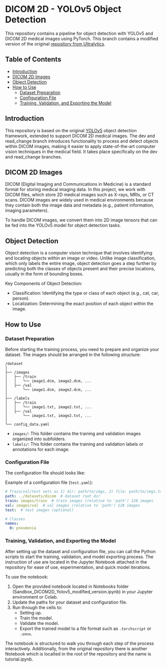 # DICOM 2D - YOLOv5 Object Detection

This repository contains a pipeline for object detection with YOLOv5 and DICOM 2D medical images using PyTorch. This branch contains a modified version of the original [repository from Ultralytics](https://github.com/ultralytics/yolov5). 

## Table of Contents
- [Introduction](#introduction)
- [DICOM 2D Images](#dicom-2d-images)
- [Object Detection](#binary-image-classification)
- [How to Use](#how-to-use)
  - [Dataset Preparation](#dataset-preparation)
  - [Configuration File](#configuration-file)
  - [Training, Validation, and Exporting the Model](#training-validation-and-exporting-the-model)

## Introduction

This repository is based on the original [YOLOv5]((https://github.com/ultralytics/yolov5)) object detection framework, extended to support DICOM 2D medical images. The dev and read_change branch introduces functionality to process and detect objects within DICOM images, making it easier to apply state-of-the-art computer vision techniques in the medical field. It takes place specifically on the dev and read_change branches.

## DICOM 2D Images

DICOM (Digital Imaging and Communications in Medicine) is a standard format for storing medical imaging data. In this project, we work with DICOM files, which store 2D medical images such as X-rays, MRIs, or CT scans. DICOM images are widely used in medical environments because they contain both the image data and metadata (e.g., patient information, imaging parameters).

To handle DICOM images, we convert them into 2D image tensors that can be fed into the YOLOv5 model for object detection tasks.

## Object Detection

Object detection is a computer vision technique that involves identifying and locating objects within an image or video. Unlike image classification, which only labels the entire image, object detection goes a step further by predicting both the classes of objects present and their precise locations, usually in the form of bounding boxes.

Key Components of Object Detection:
- Classification: Identifying the type or class of each object (e.g., cat, car, person).
- Localization: Determining the exact position of each object within the image.

## How to Use

### Dataset Preparation

Before starting the training process, you need to prepare and organize your dataset. The images should be arranged in the following structure:

```plaintext
/dataset
│
├── /images
│   ├── /train
│   │   └── image1.dcm, image2.dcm, ...
│   ├── /val
│       └── image1.dcm, image2.dcm, ...
│
├── /labels
│   ├── /train
│   │   └── image1.txt, image2.txt, ...
│   ├── /val
│       └── image1.txt, image2.txt, ...
│
└── config_data.yaml
```

- `images/`: This folder contains the training and validation images organized into subfolders.
- `labels/`: This folder contains the training and validation labels or annotations for each image.

### Configuration File

The configuration file should looks like:

Example of a configuration file (`test.yaml`):

```yaml
# Train/val/test sets as 1) dir: path/to/imgs, 2) file: path/to/imgs.txt, or 3) list: [path/to/imgs1, path/to/imgs2, ..]
path: ../datasets/dicom  # dataset root dir
train: images/train  # train images (relative to 'path') 128 images
val: images/val  # val images (relative to 'path') 128 images
test:  # test images (optional)

# Classes
names:
  0: pneumonia
```

### Training, Validation, and Exporting the Model

After setting up the dataset and configuration file, you can call the Python scripts to start the training, validation, and model exporting process. The instruction of use are located in the Jupyter Notebook attached in the repository for ease of use, experimentation, and quick model iterations.

To use the notebook:

1. Open the provided notebook located in Notebooks folder (Sandbox_DICOM2D_Yolov5_modified_version.ipynb) in your Jupyter environment or Colab.
2. Update the paths for your dataset and configuration file.
3. Run through the cells to:
   - Setting up.
   - Train the model.
   - Validate the model.
   - Export the trained model to a file format such as `.torchscript` or `.onnx`.

The notebook is structured to walk you through each step of the process interactively. Additionally, from the original repository there is another Notebook which is localted in the root of the repository and the name is tutorial.ipynb.